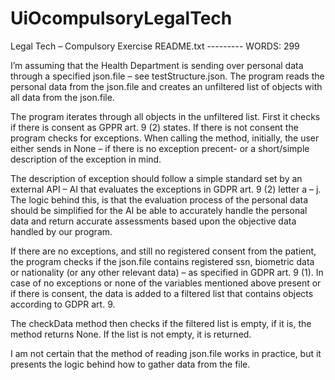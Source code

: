 # UiOcompulsoryLegalTech

Legal Tech – Compulsory Exercise README.txt --------- WORDS: 299

I’m assuming that the Health Department is sending over personal data through a specified json.file – see testStructure.json. The program reads the personal data from the json.file and creates an unfiltered list of objects with all data from the json.file. 

The program iterates through all objects in the unfiltered list. First it checks if there is consent as GPPR art. 9 (2) states. If there is not consent the program checks for exceptions. When calling the method, initially, the user either sends in None – if there is no exception precent- or a short/simple description of the exception in mind.

The description of exception should follow a simple standard set by an external API – AI that evaluates the exceptions in GDPR art. 9 (2) letter a – j. The logic behind this, is that the evaluation process of the personal data should be simplified for the AI be able to accurately handle the personal data and return accurate assessments based upon the objective data handled by our program.

If there are no exceptions, and still no registered consent from the patient, the program checks if the json.file contains registered ssn, biometric data or nationality (or any other relevant data) – as specified in GDPR art. 9 (1). In case of no exceptions or none of the variables mentioned above present or if there is consent, the data is added to a filtered list that contains objects according to GDPR art. 9.

The checkData method then checks if the filtered list is empty, if it is, the method returns None. If the list is not empty, it is returned. 

I am not certain that the method of reading json.file works in practice, but it presents the logic behind how to gather data from the file.
